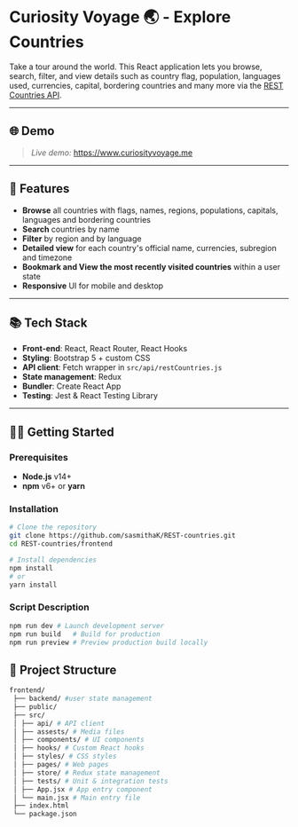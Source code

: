# Curiosity Voyage 🌏 - Explore Countries

Take a tour around the world. This React application lets you browse, search, filter, and view details such as country flag, population, languages used, currencies, capital, bordering countries and many more via the [REST Countries API](https://restcountries.com/).

--- 

## 🌐 Demo

> _Live demo:_ https://www.curiosityvoyage.me

---

## 📑 Features

- **Browse** all countries with flags, names, regions, populations, capitals, languages and bordering countries
- **Search** countries by name
- **Filter** by region and by language  
- **Detailed view** for each country's official name, currencies, subregion and timezone
- **Bookmark and View the most recently visited countries** within a user state
- **Responsive** UI for mobile and desktop
---

## 📚 Tech Stack

- **Front‐end**: React, React Router, React Hooks  
- **Styling**: Bootstrap 5 + custom CSS  
- **API client**: Fetch wrapper in `src/api/restCountries.js`  
- **State management**: Redux 
- **Bundler**: Create React App  
- **Testing**: Jest & React Testing Library  

---

## 👨‍💻 Getting Started

### Prerequisites

- **Node.js** v14+  
- **npm** v6+ or **yarn**  

### Installation

```bash
# Clone the repository
git clone https://github.com/sasmithaK/REST-countries.git
cd REST-countries/frontend

# Install dependencies
npm install
# or
yarn install
```

### Script	Description
```bash
npm run dev	# Launch development server
npm run build	# Build for production
npm run preview	# Preview production build locally
```

## 📁 Project Structure
```bash
frontend/
 ├── backend/ #user state management
 ├── public/
 ├── src/
 │ ├── api/ # API client
 │ ├── assests/ # Media files
 │ ├── components/ # UI components
 │ ├── hooks/ # Custom React hooks
 │ ├── styles/ # CSS styles
 │ ├── pages/ # Web pages
 │ ├── store/ # Redux state management
 │ ├── tests/ # Unit & integration tests
 │ ├── App.jsx # App entry component
 │ └── main.jsx # Main entry file
 ├── index.html
 └── package.json
```
